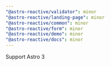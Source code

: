 ```yaml
---
"@astro-reactive/validator": minor
"@astro-reactive/landing-page": minor
"@astro-reactive/common": minor
"@astro-reactive/form": minor
"@astro-reactive/demo": minor
"@astro-reactive/docs": minor
---
```


Support Astro 3

